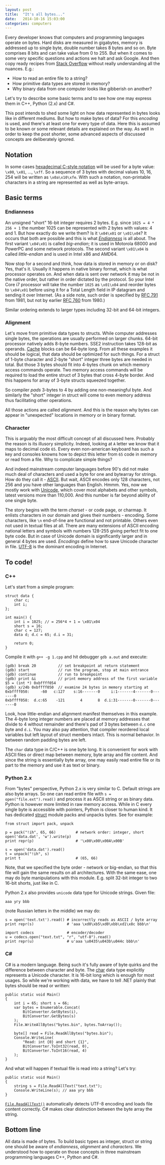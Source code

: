 ```yaml
---
layout: post
title:  "It's all bytes..."
date:   2014-10-16 15:03:00
categories: computers
---
```


Every developer knows that computers and programming languages operate on bytes.
Hard disks are measured in gigabytes, memory is addressed up to single byte,
double number takes 8 bytes and so on. Byte comprises 8 bits and can take value
from 0 to 255. But when it comes to some very specific questions and actions we
halt and ask Google. And then copy ready recipes from
[Stack Overflow](http://stackoverflow.com/) without really understanding all the
nuances. E.g.:

* How to read an entire file to a string?
* How primitive data types are stored in memory?
* Why binary data from one computer looks like gibberish on another?

Let's try to describe some basic terms and to see how one may express them in
C++, Python (2.x) and C#.

This post intends to shed some light on how data represented in bytes looks like
in different mediums. But how to make bytes of data? For this *encoding* is
used, and there's at least one for every type of data. Here this is assumed to
be known or some relevant details are explained on the way. As well in order to
keep the post shorter, some advanced aspects of discussed concepts are
deliberately ignored.

## Notation

In some cases
[hexadecimal C-style notation](http://en.wikipedia.org/wiki/Hexadecimal#Using_0.E2.80.939_and_A.E2.80.93F)
will be used for a byte value: `\x00`, `\x01`, ..., `\xff`. So a sequence of 3
bytes with decimal values 10, 16, 254 will be written as `\x0a\x10\xfe`. With
such a notation, non-printable characters in a string are represented as well as
byte-arrays.

## Basic terms

### Endianness

An unsigned "short" 16-bit integer requires 2 bytes. E.g. since
`1025 = 4 * 256 + 1` the number 1025 can be represented with 2 bytes with
values: 4 and 1. But how exactly do we write them? Is it `\x04\x01` or
`\x01\x04`? It occurs that both are possible and this is what
[*Endianness*](http://en.wikipedia.org/wiki/Endianness) is all about. The first
variant `\x04\x01` is called *big-endian*; it is used in Motorola 68000 and
PowerPC and some network protocols. The second variant `\x01\x04` is called
*little-endian* and is used in Intel x86 and AMD64.

Now stop for a second and think, how data is stored in memory or on disk? Yes,
that's it. Usually it happens in native binary format, which is what processor
operates on. And when data is sent over network it may be not in the native
order, but rather in order dictated by the protocol. So your Intel Core i7
processor will take the number `1025` as `\x01\x04` and reorder bytes to
`\x04\x01` before using it for a Total Length field in IP datagram and sending
it over Internet. (As a side note, such order is specified by
[RFC 791](http://tools.ietf.org/html/rfc791#page-39) from 1981, but not by
earlier [RFC 760](http://tools.ietf.org/html/rfc760) from 1980.)

Similar ordering extends to larger types including 32-bit and 64-bit integers.

### Alignment

Let's move from primitive data types to structs. While computer addresses single
bytes, the operations are usually performed on larger chunks. 64-bit processor
natively adds 8-byte numbers. SSE2 instruction takes 128-bit as operands.
[Cache](http://en.wikipedia.org/wiki/CPU_cache) blocks can be 64-byte long. From
all these examples it should be logical, that data should be optimized for such
things. For a struct of 1-byte character and 2-byte "short" integer three bytes
are needed in total. But those 3 bytes should fit into 4-bytes chunk on which
memory access commands operate. Two memory access commands will be required to
load the entire struct of 3 bytes that cross 4-byte border. And this happens for
array of 3-byte structs squeezed together.

So compiler *pads* 3-bytes to 4 by adding one non-meaningful byte. And similarly
the "short" integer in struct will come to even memory address thus facilitating
other operations.

All those actions are called *alignment*. And this is the reason why bytes can
appear in "unexpected" locations in memory or in binary format.

### Character

This is arguably the most difficult concept of all discussed here. Probably the
reason is its illusory simplicity. Indeed, looking at `A` letter we know that it
maps to decimal code `65`. Every even non-american keyboard has such a key and
consoles knowns how to depict this letter from `65` code in memory or read from
a file. Why to complicate simple things?

And indeed mainstream computer languages before 90's did not make much deal of
characters and used a byte for one and bytearray for strings. How do they call
it - [ASCII](http://en.wikipedia.org/wiki/ASCII). But wait, ASCII encodes only
128 characters, not 256 and you have other languages than English. Hmmm. Yes,
now we mostly work with [Unicode](http://en.wikipedia.org/wiki/Unicode), which
cover most alphabets and other symbols, latest versions more than 110,000. And
this number is far beyond ability of one single byte.

The story begins with the term *charset* - or code page, or charmap. It enlists
characters in our domain and gives their numbers - encoding. Some characters,
like `\n` end-of-line are functional and not printable. Others even not used in
textual files at all. There are many extensions of ASCII encoding national
letters and symbols with numbers 128-255 giving perfect fit to one byte code.
But in case of Unicode domain is significantly larger and in general 4 bytes are
used. *Encodings* define how to save Unicode character in file.
[UTF-8](http://en.wikipedia.org/wiki/UTF-8) is the dominant encoding in
Internet.

## To code!

### C++

Let's start from a simple program:

    struct data {
        char c;
        int i;
    };

    int main() {
        int i = 1025; // = 256*4 + 1 = \x01\x04
        short s = 16;
        char c = 127;
        data d; d.c = 65; d.i = 31;

        return 0;
    }

Compile it with `g++ -g 1.cpp` and hit debugger `gdb a.out` and execute:

    (gdb) break 20          // set breakpoint at return statement
    (gdb) start             // run the program, stop at main entrance
    (gdb) continue          // run to breakpoint
    (gdb) print &i          // print memory address of the first variable
    $5 = (int *) 0xbffff054
    (gdb) x/24b 0xbffff050  // examine 24 bytes in memory starting at
    0xbffff050:     -60   c:127    s:16-------0     i:1-------4-------0-------0
    0xbffff058:  d.c:65    -121       4       8  d.i:31-------0-------0-------0

Look, how little-endian and alignment manifest themselves in this example. The
4-byte long integer numbers are placed at memory addresses that divide to 4
without remainder and there's pad of 3 bytes between `d.c` one byte and `d.i`.
You may also pay attention, that compiler reordered local variables but left
layout of struct members intact. This is normal behavior. In between random
padding bytes are left.

The `char` data type in C/C++ is one byte long. It is convenient for work with
ASCII files or direct map between memory, byte array and file content. And since
the string is essentially byte array, one may easily read entire file or its
part to the memory and use it as text or binary.

### Python 2.x

From "bytes" perspective, Python 2.x is very similar to C. Default strings are
also byte arrays. So one can read entire file with `s = open("file.ext").read()`
and process it as ASCII string or as binary data. Python is however more limited
in raw memory access. While in C every single byte is accessible with pointers,
Python is closer to human kind. It has dedicated
[struct](https://docs.python.org/2/library/struct.html) module packs and unpacks
bytes. See for example:

    from struct import pack, unpack

    p = pack("!ih", 65, 66)         # network order: integer, short
    open('data.dat', 'w').write(p)
    print repr(p)                   # '\x00\x00\x00A\x00B'

    s = open('data.dat').read()
    t = unpack("!ih", s)
    print t                         # (65, 66)

Note, that we specified the byte order - network or big-endian, so that this
file will gain the same results on all architectures. With the same ease, one
may do byte manipulations with this module. E.g. split 32-bit integer to two
16-bit shorts, just like in C.

Python 2.x also provides `unicode` data type for Unicode strings. Given file:

    aaa угу bbb

(note Russian letters in the middle) we may do:

    s = open('text.txt').read() # incorrectly reads as ASCII / byte array
    print repr(s)               # 'aaa \xd0\xb5\xd0\xbb\xd1\x8c bbb\n'
    
    import codecs               # encoder/decoder
    u = codecs.open("text.txt", "r", "utf-8").read()
    print repr(u)               # u'aaa \u0435\u043b\u044c bbb\n'

### C\#

C\# is a modern language. Being such it's fully aware of byte quirks and the
difference between character and byte. The
[char](http://msdn.microsoft.com/en-us/library/x9h8tsay.aspx) data type
explicitly represents a Unicode character. It is 16-bit long which is enough for
most usages. So while we're working with data, we have to tell .NET plainly that
bytes should be read or written:

    public static void Main()
    {
        int i = 65; short s = 66;
        var bytes = Enumerable.Concat(
            BitConverter.GetBytes(i),
            BitConverter.GetBytes(s)
        );        
        File.WriteAllBytes("bytes.bin", bytes.ToArray());
        
        byte[] read = File.ReadAllBytes("bytes.bin");
        Console.WriteLine(
            "Read: int {0} and short {1}",
            BitConverter.ToInt32(read, 0),
            BitConverter.ToInt16(read, 4)
        );
    }

And what will happen if textual file is read into a string? Let's try:

    public static void Main()
    {
        string s = File.ReadAllText("text.txt");
        Console.WriteLine(s); // aaa угу bbb
    }

[`File.ReadAllText()`](http://msdn.microsoft.com/en-us/library/ms143368(v=vs.110).aspx)
automatically detects UTF-8 encoding and loads file content correctly. C\# makes
clear distinction between the byte array the string.

## Bottom line

All data is made of bytes. To build basic types as integer, struct or string one
should be aware of *endianness*, *alignment* and *characters*. We understood how
to operate on those concepts in three mainstream programming languages C++,
Python and C\#.

